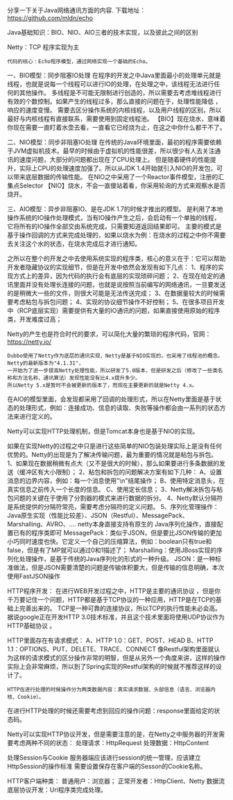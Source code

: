 分享一下关于Java网络通讯方面的内容.
    下载地址：https://github.com/mldn/echo

Java基础知识：BIO、NIO、AIO三者的技术实现，以及彼此之间的区别

Netty：TCP 程序实现为主


    代码的核心：Echo程序模型，通过网络实现一个基础的Echo。


一、BIO模型：同步阻塞IO处理
    在程序的开发之中Java里面最小的处理单元就是线程，也就是说每一个线程可以进行IO的处理，在处理之中，该线程无法进行任何的其他操作。
    多线程是不可能无限制进行创造的，所以需要去考虑堆线程进行有效的个数控制。如果产生的线程过多，那么直接的问题在于，处理性能降低 ，响应的速度变慢。
    需要去区分操作系统的内核线程，以及用户线程的区别，所以最好与内核线程有直接联系，需要使用到固定线程池。
    【BIO】现在烧水，意味着你现在需要一直盯着水壶去看，一直看它已经烧为止，在这之中你什么都干不了。


二、NIO模型：同步非阻塞IO处理
   在传统的Java环境里面，最初的程序需要依赖于JVM虚拟机技术。最早的时候由于虚拟机的性能很差，所以很少有人去关注通讯的速度问题，大部分的问题都出现在了CPU处理上。
   但是随着硬件的性能提升，实际上CPU的处理速度加强了。所以从JDK 1.4开始就引入NIO的开发包，可以带来底层数据的传输性能。
   在NIO之中采用了一个Reactor事件模型，注册的汇集点Selector
  【NIO】烧水，不会一直傻站着看，你采用轮询的方式来观察水是否烧开。
  
三、AIO模型：异步非阻塞IO、是在JDK 1.7的时候才推出的模型。
    是利用了本地操作系统的IO操作处理模式，当有IO操作产生之后，会启动有一个单独的线程，它将所有的IO操作全部交由系统完成，只需要知道返回结果即可。
    主要的模式是基于操作回调的方式来完成处理的，如果以烧水为例：在烧水的过程之中你不需要去关注这个水的状态，在烧水完成后才进行通知。


之所以在整个的开发之中去使用系统实现的程序类，核心的意义在于：它可以帮助开发者隐藏协议的实现细节，但是在开发中依然会发现有如下几点：
1、程序的实现方式上的差异，因为代码的执行会有底层的实现琐碎问题；
2、在现在给定的通讯里面并没有处理长连接的问题，也就是说按照当前编写的网络通讯，一旦要发送的是稍微大一些的文件，则很大可能是无法传送完成；
3、在数据量较大的时候需要考虑粘包与拆包问题；
4、实现的协议细节操作不好控制；
5、在很多项目开发中（RCP底层实现）需要提供有大量的IO通讯的问题，如果直接使用原始的程序类，开发难度过高；

Netty的产生也是符合时代的要求，可以简化大量的繁琐的程序代码，官网：https://netty.io/

    Dubbo使用了Netty作为底层的通讯实现，Netty是基于NIO实现的，也采用了线程池的概念。Netty的最新版本为"4.1.31"，
    一开始为了进一步提高Netty处理性能，所以研发了5.0版本，但是研发之后（修改了一些类名称和方法名称、通讯算法）发现性能没有比4.x提升多少。
    所以Netty 5.x是暂时不会被更新的版本了，而现在主要更新的就是Netty 4.x。

在AIO的模型里面，会发现都采用了回调的处理形式，所以在Netty里面是基于状态的处理形式，例如：连接成功、信息的读取、失败等操作都会由一系列的状态方法来进行定义的。

Netty可以实现HTTP处理机制，但是Tomcat本身也是基于NIO的实现。

如果在实现Netty的过程之中只是进行这些简单的NIO包装处理实际上是没有任何优势的。Netty的出现是为了解决传输问题，最为重要的情况就是粘包与拆包。
1、如果现在数据稍微有点大（又不是很大的时候），那么如果要进行多条数据的发送（缓冲区有大小限制）；
2、粘包和拆包的问题解决方案有如下几种：
    A、设置消息的边界内容，例如：每一个消息使用"\n"结尾操作；
    B、使用特定消息头，在真实信息之前传入一个长度的信息。
    C、使用定长信息；
3、Netty解决拆包与粘包问题的关键在于使用了分割器的模式来进行数据的拆分。
4、Netty默认分隔符是系统提供的分隔符常亮，需要考虑分隔符的定义问题。
5、序列化管理操作：Java原生实现（性能比较差）、JSON（Restful）、MessagePack、Marshalling、AVRO、....
    netty本身直接支持有原生的 Java序列化操作，直接配置已有的程序类即可
    MessagePack：类似于JSON，但是要比JSON传输的更加小巧同时速度也快。它定义一个自己的压缩算法，例如：boolean只有true和false，但是有了MP就可以通过0和1描述了；
    Marshalling：使用JBoss实现的序列化处理操作，是基于传统的Java序列化的形式的一种升级。
    JSON：是一种标准做法，但是JSON需要清楚的问题是传输体积要大，但是传输的信息明确，本次使用FastJSON操作

HTTP程序开发：
    在进行WEB开发过程之中，HTTP是主要的通讯协议 ，但是你千万要记住一个问题，HTTP都是基于TCP协议的一种应用，HTTP是在TCP的基础上完善出来的。
    TCP是一种可靠的连接协议，所以TCP的执行性能未必会高。据说google正在开发HTTP 3.0技术标准，并且这个技术里面将使用UDP协议作为HTTP基础协议 。

HTTP里面存在有请求模式：
    A、HTTP 1.0：GET、POST、HEAD
    B、HTTP 1.1：OPTIONS、PUT、DELETE、TRACE、CONNECT
    像Restful架构里面就认为这样的请求模式的区分操作非常的明智，但是从另外一个角度来讲，这样的操作实际上会非常麻烦，所以到了Spring实现的Restful架构的时候就不推荐这样的设计了。

    HTTP在进行处理的时候操作分为两类数据内容：真实请求数据、头部信息（语言、浏览器内核、Cookie）。
    
在进行HTTP处理的时候还需要考虑到回应的操作问题：response里面给定的状态码。

Netty可以实现HTTP协议开发，但是需要注意的是，在Netty之中服务器的开发需要考虑两种不同的状态：
    处理请求：HttpRequest
    处理数据：HttpContent

处理Session与Cookie
    服务器端应该进行session的统一管理，应该建立HttpSession的操作标准
    需要设置保存在客户端的Sesson的Cookie名称。
    
HTTP客户端种类：
    普通用户：浏览器；
    正常开发者：HttpClient、Netty
    数据流底层协议开发：Uri程序类完成处理。




